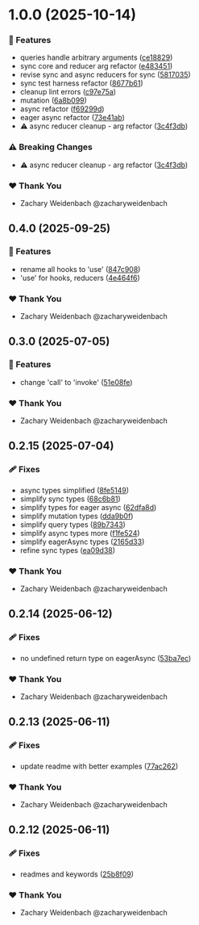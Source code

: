 # 1.0.0 (2025-10-14)

### 🚀 Features

- queries handle arbitrary arguments ([ce18829](https://github.com/dataquail/chimeric/commit/ce18829))
- sync core and reducer arg refactor ([e483451](https://github.com/dataquail/chimeric/commit/e483451))
- revise sync and async reducers for sync ([5817035](https://github.com/dataquail/chimeric/commit/5817035))
- sync test harness refactor ([8677b61](https://github.com/dataquail/chimeric/commit/8677b61))
- cleanup lint errors ([c97e75a](https://github.com/dataquail/chimeric/commit/c97e75a))
- mutation ([6a8b099](https://github.com/dataquail/chimeric/commit/6a8b099))
- async refactor ([f69299d](https://github.com/dataquail/chimeric/commit/f69299d))
- eager async refactor ([73e41ab](https://github.com/dataquail/chimeric/commit/73e41ab))
- ⚠️  async reducer cleanup - arg refactor ([3c4f3db](https://github.com/dataquail/chimeric/commit/3c4f3db))

### ⚠️  Breaking Changes

- ⚠️  async reducer cleanup - arg refactor ([3c4f3db](https://github.com/dataquail/chimeric/commit/3c4f3db))

### ❤️ Thank You

- Zachary Weidenbach @zacharyweidenbach

## 0.4.0 (2025-09-25)

### 🚀 Features

- rename all hooks to 'use' ([847c908](https://github.com/dataquail/chimeric/commit/847c908))
- 'use' for hooks, reducers ([4e464f6](https://github.com/dataquail/chimeric/commit/4e464f6))

### ❤️ Thank You

- Zachary Weidenbach @zacharyweidenbach

## 0.3.0 (2025-07-05)

### 🚀 Features

- change 'call' to 'invoke' ([51e08fe](https://github.com/dataquail/chimeric/commit/51e08fe))

### ❤️ Thank You

- Zachary Weidenbach @zacharyweidenbach

## 0.2.15 (2025-07-04)

### 🩹 Fixes

- async types simplified ([8fe5149](https://github.com/dataquail/chimeric/commit/8fe5149))
- simplify sync types ([68c6b81](https://github.com/dataquail/chimeric/commit/68c6b81))
- simplify types for eager async ([62dfa8d](https://github.com/dataquail/chimeric/commit/62dfa8d))
- simplify mutation types ([dda9b0f](https://github.com/dataquail/chimeric/commit/dda9b0f))
- simplify query types ([89b7343](https://github.com/dataquail/chimeric/commit/89b7343))
- simplify async types more ([f1fe524](https://github.com/dataquail/chimeric/commit/f1fe524))
- simplify eagerAsync types ([2165d33](https://github.com/dataquail/chimeric/commit/2165d33))
- refine sync types ([ea09d38](https://github.com/dataquail/chimeric/commit/ea09d38))

### ❤️ Thank You

- Zachary Weidenbach @zacharyweidenbach

## 0.2.14 (2025-06-12)

### 🩹 Fixes

- no undefined return type on eagerAsync ([53ba7ec](https://github.com/dataquail/chimeric/commit/53ba7ec))

### ❤️ Thank You

- Zachary Weidenbach @zacharyweidenbach

## 0.2.13 (2025-06-11)

### 🩹 Fixes

- update readme with better examples ([77ac262](https://github.com/dataquail/chimeric/commit/77ac262))

### ❤️ Thank You

- Zachary Weidenbach @zacharyweidenbach

## 0.2.12 (2025-06-11)

### 🩹 Fixes

- readmes and keywords ([25b8f09](https://github.com/dataquail/chimeric/commit/25b8f09))

### ❤️ Thank You

- Zachary Weidenbach @zacharyweidenbach
